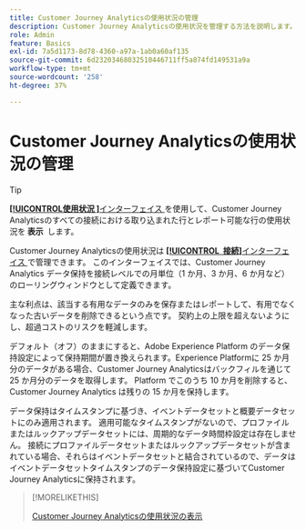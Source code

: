 ```yaml
---
title: Customer Journey Analyticsの使用状況の管理
description: Customer Journey Analyticsの使用状況を管理する方法を説明します。
role: Admin
feature: Basics
exl-id: 7a5d1173-8d78-4360-a97a-1ab0a60af135
source-git-commit: 6d23203468032510446711ff5a874fd149531a9a
workflow-type: tm+mt
source-wordcount: '258'
ht-degree: 37%

---
```


# Customer Journey Analyticsの使用状況の管理

>[!TIP]
>
>[**[!UICONTROL &#x200B; 使用状況 &#x200B;]**&#x200B;インターフェイス ](/help/connections/manage-connections.md#usage) を使用して、Customer Journey Analyticsのすべての接続における取り込まれた行とレポート可能な行の使用状況を **&#x200B; 表示 &#x200B;** します。



Customer Journey Analyticsの使用状況は [**[!UICONTROL &#x200B; 接続 &#x200B;]**&#x200B;インターフェイス ](/help/connections/create-connection.md) で管理できます。 このインターフェイスでは、Customer Journey Analytics データ保持を接続レベルでの月単位（1 か月、3 か月、6 か月など）のローリングウィンドウとして定義できます。

主な利点は、該当する有用なデータのみを保存またはレポートして、有用でなくなった古いデータを削除できるという点です。 契約上の上限を超えないようにし、超過コストのリスクを軽減します。

デフォルト（オフ）のままにすると、Adobe Experience Platform のデータ保持設定によって保持期間が置き換えられます。Experience Platformに 25 か月分のデータがある場合、Customer Journey Analyticsはバックフィルを通じて 25 か月分のデータを取得します。 Platform でこのうち 10 か月を削除すると、Customer Journey Analytics は残りの 15 か月を保持します。

データ保持はタイムスタンプに基づき、イベントデータセットと概要データセットにのみ適用されます。 適用可能なタイムスタンプがないので、プロファイルまたはルックアップデータセットには、周期的なデータ時間枠設定は存在しません。 接続にプロファイルデータセットまたはルックアップデータセットが含まれている場合、それらはイベントデータセットと結合されているので、データはイベントデータセットタイムスタンプのデータ保持設定に基づいてCustomer Journey Analyticsに保持されます。


>[!MORELIKETHIS]
>
>[Customer Journey Analyticsの使用状況の表示 ](/help/connections/manage-connections.md#usage)

